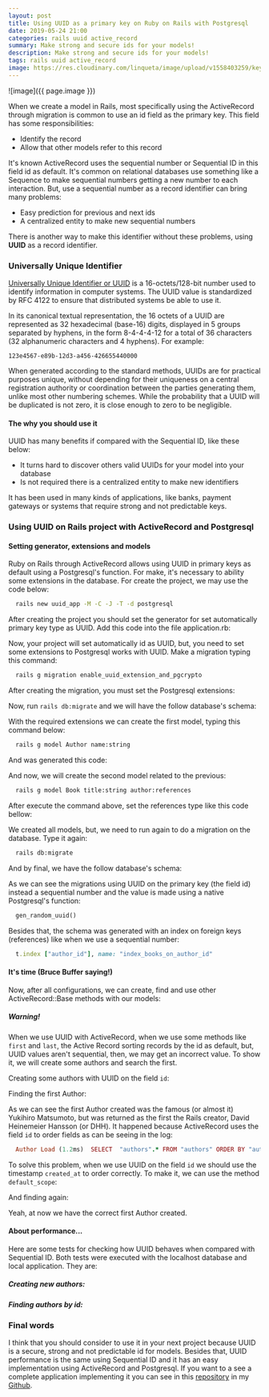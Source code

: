 ```yaml
---
layout: post
title: Using UUID as a primary key on Ruby on Rails with Postgresql
date: 2019-05-24 21:00
categories: rails uuid active_record
summary: Make strong and secure ids for your models!
description: Make strong and secure ids for your models!
tags: rails uuid active_record
image: https://res.cloudinary.com/linqueta/image/upload/v1558403259/keys_ygx9qv.jpg
---
```


![image]({{ page.image }})

When we create a model in Rails, most specifically using the ActiveRecord through migration is common to use an id field as the primary key. This field has some responsibilities:
  - Identify the record
  - Allow that other models refer to this record

It's known ActiveRecord uses the sequential number or Sequential ID in this field id as default. It's common on relational databases use something like a Sequence to make sequential numbers getting a new number to each interaction. But, use a sequential number as a record identifier can bring many problems:
  - Easy prediction for previous and next ids
  - A centralized entity to make new sequential numbers

There is another way to make this identifier without these problems, using **UUID** as a record identifier.

### Universally Unique Identifier
[Universally Unique Identifier or UUID](https://en.wikipedia.org/wiki/Universally_unique_identifier) is a 16-octets/128-bit number used to identify information in computer systems. The UUID value is standardized by RFC 4122 to ensure that distributed systems be able to use it.

In its canonical textual representation, the 16 octets of a UUID are represented as 32 hexadecimal (base-16) digits, displayed in 5 groups separated by hyphens, in the form 8-4-4-4-12 for a total of 36 characters (32 alphanumeric characters and 4 hyphens). For example:

```
123e4567-e89b-12d3-a456-426655440000
```


When generated according to the standard methods, UUIDs are for practical purposes unique, without depending for their uniqueness on a central registration authority or coordination between the parties generating them, unlike most other numbering schemes. While the probability that a UUID will be duplicated is not zero, it is close enough to zero to be negligible.

#### The why you should use it

UUID has many benefits if compared with the Sequential ID, like these below:
- It turns hard to discover others valid UUIDs for your model into your database
- Is not required there is a centralized entity to make new identifiers

It has been used in many kinds of applications, like banks, payment gateways or systems that require strong and not predictable keys.

### Using UUID on Rails project with ActiveRecord and Postgresql

#### Setting generator, extensions and models

Ruby on Rails through ActiveRecord allows using UUID in primary keys as default using a Postgresql's function. For make, it's necessary to ability some extensions in the database. For create the project, we may use the code below:

```bash
  rails new uuid_app -M -C -J -T -d postgresql
```

After creating the project you should set the generator for set automatically primary key type as UUID. Add this code into the file application.rb:
<script src="https://gist.github.com/linqueta/83483b70289eb832588f012f94021367.js"></script>

Now, your project will set automatically id as UUID, but, you need to set some extensions to Postgresql works with UUID. Make a migration typing this command:

```bash
  rails g migration enable_uuid_extension_and_pgcrypto
```

After creating the migration, you must set the Postgresql extensions:
<script src="https://gist.github.com/linqueta/eeb7419a131516060c7d0be27a9707d6.js"></script>

Now, run `rails db:migrate` and we will have the follow database's schema:
<script src="https://gist.github.com/linqueta/118db0a8c9cdccf476e3d66e65c4c50d.js"></script>

With the required extensions we can create the first model, typing this command below:
```bash
  rails g model Author name:string
```

And was generated this code:
<script src="https://gist.github.com/linqueta/28723187543309a125427062d23df897.js"></script>

And now, we will create the second model related to the previous:
```bash
  rails g model Book title:string author:references
```

After execute the command above, set the references type like this code bellow:
<script src="https://gist.github.com/linqueta/99bc1920f8df580e368c80b2627b46af.js"></script>

We created all models, but, we need to run again to do a migration on the database. Type it again:
```bash
  rails db:migrate
```

And by final, we have the follow database's schema:
<script src="https://gist.github.com/linqueta/ce9f8f70f517a1da926e29017b83452a.js"></script>

As we can see the migrations using UUID on the primary key (the field id) instead a sequential number and the value is made using a native Postgresql's function:
```sql
  gen_random_uuid()
```

Besides that, the schema was generated with an index on foreign keys (references) like when we use a sequential number:
```ruby
  t.index ["author_id"], name: "index_books_on_author_id"
```

#### It's time (Bruce Buffer saying!)

Now, after all configurations, we can create, find and use other ActiveRecord::Base methods with our models:
<script src="https://gist.github.com/linqueta/8df73bf474b1125999de00e4bfd8c7f4.js"></script>

##### Warning!

When we use UUID with ActiveRecord, when we use some methods like `first` and `last`, the Active Record sorting records by the id as default, but, UUID values aren't sequential, then, we may get an incorrect value. To show it, we will create some authors and search the first.

Creating some authors with UUID on the field `id`:
<script src="https://gist.github.com/linqueta/a7319c1435b72e35dd307e50aab23f00.js"></script>

Finding the first Author:
<script src="https://gist.github.com/linqueta/0fea04d627734618ca0598cfc0baa3e6.js"></script>

As we can see the first Author created was the famous (or almost it) Yukihiro Matsumoto, but was returned as the first the Rails creator, David Heinemeier Hansson (or DHH). It happened because ActiveRecord uses the field `id` to order fields as can be seeing in the log:
```ruby
  Author Load (1.2ms)  SELECT  "authors".* FROM "authors" ORDER BY "authors"."id" ASC LIMIT $1  [["LIMIT", 1]]
```

To solve this problem, when we use UUID on the field `id` we should use the timestamp `created_at` to order correctly. To make it, we can use the method `default_scope`:
<script src="https://gist.github.com/linqueta/16bf6fbf616156c63305a9ddfc1bbe82.js"></script>

And finding again:
<script src="https://gist.github.com/linqueta/018a44cf2bf78ec7c3f49bedaa6db06a.js"></script>

Yeah, at now we have the correct first Author created.

#### About performance...

Here are some tests for checking how UUID behaves when compared with Sequential ID. Both tests were executed with the localhost database and local application. They are:

##### Creating new authors:
<script src="https://gist.github.com/linqueta/8d83d16e4275b0a98168c9ed2e6794ce.js"></script>

##### Finding authors by id:
<script src="https://gist.github.com/linqueta/074553deab4b9fc512a162837b08f204.js"></script>

### Final words

I think that you should consider to use it in your next project because UUID is a secure, strong and not predictable id for models. Besides that, UUID performance is the same using Sequential ID and it has an easy implementation using ActiveRecord and Postgresql. If you want to a see a complete application implementing it you can see in this [repository](https://github.com/linqueta/rails-uuid-postgres) in my [Github](https://github.com/linqueta).
